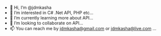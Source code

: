 - 👋 Hi, I’m @jdmkasha
- 👀 I’m interested in C# .Net API, PHP etc...
- 🌱 I’m currently learning more about API...
- 💞️ I’m looking to collaborate on API...
- 📫 You can reach me by jdmkasha@gmail.com or jdmkasha@live.com ...

<!---
jdmkasha/jdmkasha is a ✨ special ✨ repository because its `README.md` (this file) appears on your GitHub profile.
You can click the Preview link to take a look at your changes.
--->
